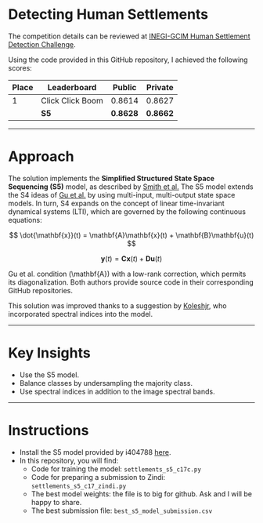 # Detecting Human Settlements

The competition details can be reviewed at [INEGI-GCIM Human Settlement Detection Challenge](https://zindi.africa/competitions/inegi-gcim-human-settlement-detection-challenge).

Using the code provided in this GitHub repository, I achieved the following scores:

| Place | Leaderboard        | Public   | Private   |
|-------|--------------------|----------|-----------|
| 1     | Click Click Boom   | 0.8614   | 0.8627    |
|       | **S5**             | **0.8628** | **0.8662** |

---

# Approach 

The solution implements the **Simplified Structured State Space Sequencing (S5)** model, as described by [Smith et al.](https://arxiv.org/abs/2208.04933) The S5 model extends the S4 ideas of [Gu et al.](https://arxiv.org/abs/2111.00396) by using multi-input, multi-output state space models. In turn, S4 expands on the concept of linear time-invariant dynamical systems (LTI), which are governed by the following continuous equations:

$$
\dot{\mathbf{x}}(t) = \mathbf{A}\mathbf{x}(t) + \mathbf{B}\mathbf{u}(t)
$$

$$
\mathbf{y}(t) = \mathbf{C}\mathbf{x}(t) + \mathbf{D}\mathbf{u}(t)
$$

Gu et al. condition \(\mathbf{A}\) with a low-rank correction, which permits its diagonalization. Both authors provide source code in their corresponding GitHub repositories.

This solution was improved thanks to a suggestion by [Koleshjr](https://zindi.africa/competitions/inegi-gcim-human-settlement-detection-challenge/discussions/23313), who incorporated spectral indices into the model.

---

# Key Insights

* Use the S5 model.
* Balance classes by undersampling the majority class.
* Use spectral indices in addition to the image spectral bands.

---

# Instructions

* Install the S5 model provided by i404788 [here](https://github.com/i404788/s5-pytorch).
* In this repository, you will find:
  - Code for training the model: `settlements_s5_c17c.py`
  - Code for preparing a submission to Zindi: `settlements_s5_c17_zindi.py`
  - The best model weights: the file is to big for github. Ask and I will be happy to share.
  - The best submission file: `best_s5_model_submission.csv`

 


  









